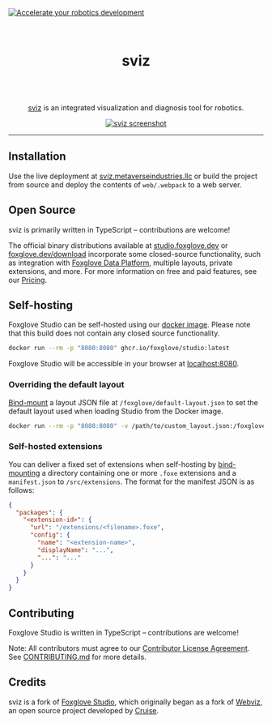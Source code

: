 [![Accelerate your robotics development](https://user-images.githubusercontent.com/14011012/195918769-5aaeedf3-5de2-48fb-951e-7399f2b9e190.png)](https://foxglove.dev)

<br/>

<div align="center">
  <h1>sviz</h1>
  <br />
  <br />

[sviz](https://github.com/MetaverseIndustries/sviz) is an integrated visualization and diagnosis tool for robotics.

  <p align="center">
    <a href="https://sviz.metaverseindustries.llc"><img alt="sviz screenshot" src="/resources/screenshot.png"></a>
  </p>
</div>

<hr />

## Installation

Use the live deployment at [sviz.metaverseindustries.llc](https://sviz.metaverseindustries.llc/) or build the project from source and deploy the contents of `web/.webpack` to a web server.

## Open Source

sviz is primarily written in TypeScript – contributions are welcome!

The official binary distributions available at [studio.foxglove.dev](https://studio.foxglove.dev/) or [foxglove.dev/download](https://foxglove.dev/download) incorporate some closed-source functionality, such as integration with [Foxglove Data Platform](https://foxglove.dev/data-platform), multiple layouts, private extensions, and more. For more information on free and paid features, see our [Pricing](https://foxglove.dev/pricing).

## Self-hosting

Foxglove Studio can be self-hosted using our [docker image](https://ghcr.io/foxglove/studio). Please note that this build does not contain any closed source functionality.

```sh
docker run --rm -p "8080:8080" ghcr.io/foxglove/studio:latest
```

Foxglove Studio will be accessible in your browser at [localhost:8080](http://localhost:8080/).

### Overriding the default layout

[Bind-mount](https://docs.docker.com/storage/bind-mounts/) a layout JSON file at `/foxglove/default-layout.json` to set the default layout used when loading Studio from the Docker image.

```sh
docker run --rm -p "8080:8080" -v /path/to/custom_layout.json:/foxglove/default-layout.json ghcr.io/foxglove/studio:latest
```

### Self-hosted extensions

You can deliver a fixed set of extensions when self-hosting by [bind-mounting](https://docs.docker.com/storage/bind-mounts/) a directory containing one or more `.foxe` extensions and a `manifest.json` to `/src/extensions`. The format for the manifest JSON is as follows:

```json
{
  "packages": {
    "<extension-id>": {
      "url": "/extensions/<filename>.foxe",
      "config": {
        "name": "<extension-name>",
        "displayName": "...",
        "...": "..."
      }
    }
  }
}
```

## Contributing

Foxglove Studio is written in TypeScript – contributions are welcome!

Note: All contributors must agree to our [Contributor License Agreement](https://github.com/foxglove/cla). See [CONTRIBUTING.md](CONTRIBUTING.md) for more details.

## Credits

sviz is a fork of [Foxglove Studio](https://github.com/foxglove/studio), which originally began as a fork of [Webviz](https://github.com/cruise-automation/webviz), an open source project developed by [Cruise](https://getcruise.com/).
